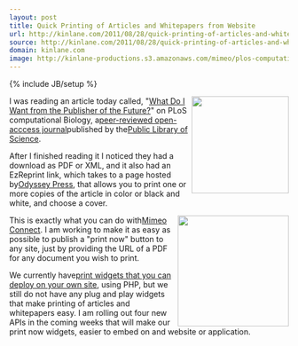 ```yaml
---
layout: post
title: Quick Printing of Articles and Whitepapers from Website
url: http://kinlane.com/2011/08/28/quick-printing-of-articles-and-whitepapers-from-website/
source: http://kinlane.com/2011/08/28/quick-printing-of-articles-and-whitepapers-from-website/
domain: kinlane.com
image: http://kinlane-productions.s3.amazonaws.com/mimeo/plos-computational-biology.png
---
```

{% include JB/setup %}<p><img src="http://kinlane-productions.s3.amazonaws.com/mimeo/plos-computational-biology.png" alt="" width="175" align="right" />I was reading an article today called, "<a title="What Do I Wat from te Publisher of the Future?" href="http://www.ploscompbiol.org/article/info%3Adoi%2F10.1371%2Fjournal.pcbi.1000787">What Do I Want from the Publisher of the Future?</a>" on PLoS computational Biology, a<a title="peer-reviewed open access journal" href="http://www.ploscompbiol.org/">peer-reviewed open-acccess journal</a>published by the<a title="Public Library of Science" href="http://www.plos.org/">Public Library of Science</a>.<p></p>
After I finished reading it I noticed they had a download as PDF or XML, and it also had an EzReprint link, which takes to a page hosted by<a title="Odyssey Press" href="http://www.odysseypress.com/">Odyssey Press</a>, that allows you to print one or more copies of the article in color or black and white, and choose a cover.<p></p>
<img src="http://kinlane-productions.s3.amazonaws.com/mimeo/ezreprint.png" alt="" width="200" align="right" />This is exactly what you can do with<a title="Mimeo Connect" href="http://developer.mimeo.com/">Mimeo Connect</a>. I am working to make it as easy as possible to publish a "print now" button to any site, just by providing the URL of a PDF for any document you wish to print.<p></p>
We currently have<a title="print widgets you can deploy on your own site" href="http://developer.mimeo.com/mcp-widgets/index.php">print widgets that you can deploy on your own site</a>, using PHP, but we still do not have any plug and play widgets that make printing of articles and whitepapers easy. I am rolling out four new APIs in the coming weeks that will make our print now widgets, easier to embed on and website or application.</p>

